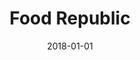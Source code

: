 ---
layout: site
title: "Food Republic"
date: 2018-01-01
categories: [community]
version: 1.5.5
major: 1
minor: 5
patch: 5
slug: food-republic
link: http://www.foodrepublic.com/
submitter: lpolepeddi
permalink: /sites/:slug
---